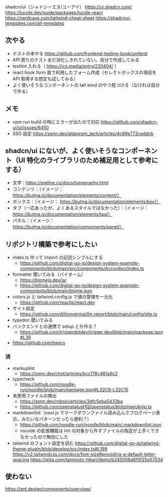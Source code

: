 shadcn/ui（シャドシーエヌ/ユーアイ）
https://ui.shadcn.com/
https://lucide.dev/guide/packages/lucide-react
https://nerdcave.com/tailwind-cheat-sheet
https://shadcnui-templates.com/all-templates

## 次やる

- テストの本やる
  https://github.com/frontend-testing-book/unittest
- API 周りのテストまだ消化しきれていない。自分で作成してみる
- textlint 入れる（ https://ics.media/entry/220404/ ）
- react hook form 直で利用したフォーム作成（セレクトボックスの項目を API 取得する想定も試してみる）
- よく使いそうなコンポーネントの tail wind のやつ見つける（なければ自分で作る）

## メモ

- npm run build の時にエラーが出たので対応
  https://github.com/shadcn-ui/ui/issues/6450
- SSG 設定
  https://zenn.dev/aldagram_tech/articles/4c89e772ceddcb

## shadcn/ui にないが、よく使いそうなコンポーネント（UI 特化のライブラリのため補足用として参考にする）

- 文字：https://preline.co/docs/typography.html
- コンテンツ：（イメージ： https://bulma.io/documentation/elements/content/）
- ボックス：（イメージ： https://bulma.io/documentation/elements/box/）
- タブ（一応あったが、よくあるスタイルではなかった）：（イメージ： https://bulma.io/documentation/elements/tag/）
- パネル：（イメージ： https://bulma.io/documentation/components/panel/）

## リポジトリ構築で参考にしたい

- index.ts 作って import の記述シンプルにする
  - https://github.com/digital-go-jp/design-system-example-components/blob/main/src/components/Accordion/index.ts
- formatter 聞いてみる（バイオーム）
  - https://biomejs.dev/ja/
  - https://github.com/digital-go-jp/design-system-example-components/blob/main/biome.json
- colors.js と tailwind.config.js で値の管理を一元化
  - https://github.com/reactjs/react.dev
- サイト設定
  - https://github.com/dillionverma/llm.report/blob/main/config/site.ts
- typedoc 聞いてみる
- バックエンドとの連携で setup とか作る？
  - https://github.com/triggerdotdev/trigger.dev/blob/main/package.json#L39
- https://github.com/topics

### 済

- markuplint
  - https://zenn.dev/chot/articles/bcc178c481a9c2
- typecheck
  - https://github.com/noodle-run/noodle/blob/main/package.json#L32C6-L32C15
- 未使用ファイルの検出
  - https://zenn.dev/roboin/articles/3dfc5eba5433ba
  - https://github.com/openstatusHQ/openstatus/blob/main/knip.ts
- markdownlint（next.js でマークダウンファイル読み込んでブログページ表示、みたいなパターンだったら便利？）
  - https://github.com/noodle-run/noodle/blob/main/.markdownlint.json
  - vscode の拡張機能は lint の対象から外すファイルの指定が上手くできなかったので無効にした
- tailwind のフォント設定を読む
  https://github.com/digital-go-jp/tailwind-theme-plugin/blob/develop/src/index.ts#L199
  https://v2.tailwindcss.com/docs/font-size#providing-a-default-letter-spacing
  https://qiita.com/tanimoto-hikari/items/b245006d6f0f25e57534

## 使わない

https://ant.design/components/overview/
